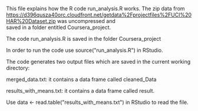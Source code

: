 This file explains  how the R code run_analysis.R  works.
The zip  data  from https://d396qusza40orc.cloudfront.net/getdata%2Fprojectfiles%2FUCI%20HAR%20Dataset.zip was uncompressed and  
saved in a folder entitled Coursera_project.
    
The code run_analysis.R is saved in the folder Coursera_project
    

In order to run the code use source("run_analysis.R")  in RStudio.


The code generates  two output files which are saved  in the current working directory:
        
merged_data.txt: it contains a data frame called cleaned_Data 
        
results_with_means.txt: it contains a data frame called result.
    

Use data <- read.table("results_with_means.txt") in RStudio to read the file. 


